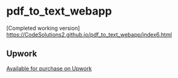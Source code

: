 # pdf_to_text_webapp

[Completed working version] https://CodeSolutions2.github.io/pdf_to_text_webapp/index6.html


## Upwork
[Available for purchase on Upwork](https://www.upwork.com/services/product/development-it-pdf-viewer-with-ai-text-extraction-for-image-pdf-files-1787876940448206055)
